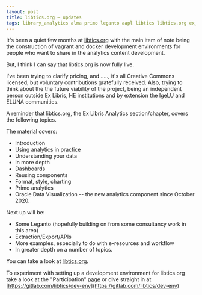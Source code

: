 ```yaml
---
layout: post
title: libtics.org — updates
tags: library_analytics alma primo leganto aapl libtics libtics.org ex_libris
---
```


It's been a quiet few months at [libtics.org](https://libtics.org) with the
main item of note being the construction of vagrant and docker development
environments for people who want to share in the analytics content development.

But, I think I can say that libtics.org is now fully live.

I've been trying to clarify pricing, and ....., it's all Creative Commons
licensed, but voluntary contributions gratefully received. Also, trying to
think about the the future viability of the project, being an independent
person outside Ex Libris, HE institutions and by extension the IgeLU and ELUNA
communities.

<!--more-->

A reminder that libtics.org, the Ex Libris Analytics section/chapter, covers
the following topics.

The material covers:

* Introduction
* Using analytics in practice
* Understanding your data
* In more depth
* Dashboards
* Reusing components
* Format, style, charting
* Primo analytics
* Oracle Data Visualization -- the new analytics component since October 2020.

Next up will be:

* Some Leganto (hopefully building on from some consultancy work in this area)
* Extraction/Export/APIs
* More examples, especially to do with e-resources and workflow
* In greater depth on a number of topics.

You can take a look at [libtics.org](https://libtics.org).

To experiment with setting up a development environment
for libtics.org take a look at the "Participation"
[page](https://libtics.org/landing/main/participation.html) or dive straight in
at [https://gitlab.com/libtics/dev-env](https://gitlab.com/libtics/dev-env)

